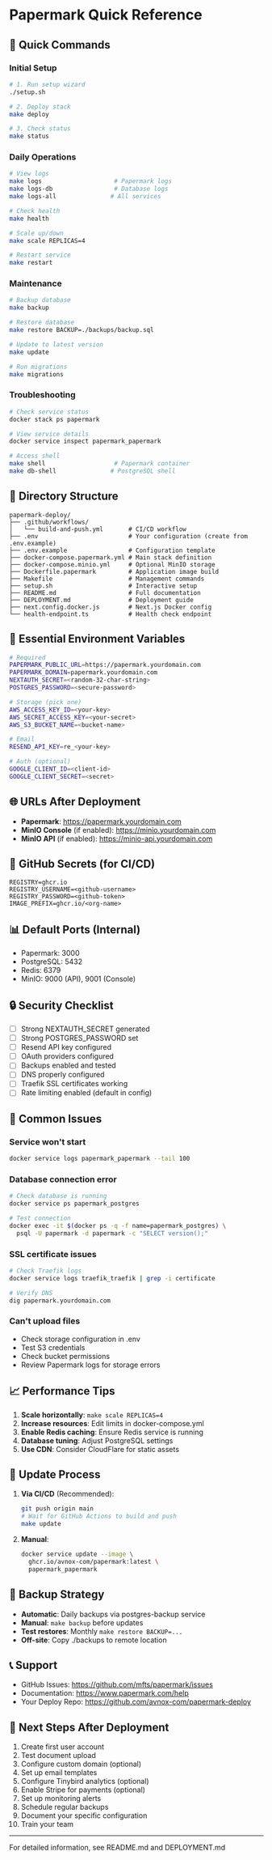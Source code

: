 # Papermark Quick Reference

## 🚀 Quick Commands

### Initial Setup
```bash
# 1. Run setup wizard
./setup.sh

# 2. Deploy stack
make deploy

# 3. Check status
make status
```

### Daily Operations
```bash
# View logs
make logs                    # Papermark logs
make logs-db                 # Database logs
make logs-all               # All services

# Check health
make health

# Scale up/down
make scale REPLICAS=4

# Restart service
make restart
```

### Maintenance
```bash
# Backup database
make backup

# Restore database
make restore BACKUP=./backups/backup.sql

# Update to latest version
make update

# Run migrations
make migrations
```

### Troubleshooting
```bash
# Check service status
docker stack ps papermark

# View service details
docker service inspect papermark_papermark

# Access shell
make shell                   # Papermark container
make db-shell               # PostgreSQL shell
```

## 📁 Directory Structure

```
papermark-deploy/
├── .github/workflows/
│   └── build-and-push.yml       # CI/CD workflow
├── .env                         # Your configuration (create from .env.example)
├── .env.example                 # Configuration template
├── docker-compose.papermark.yml # Main stack definition
├── docker-compose.minio.yml     # Optional MinIO storage
├── Dockerfile.papermark         # Application image build
├── Makefile                     # Management commands
├── setup.sh                     # Interactive setup
├── README.md                    # Full documentation
├── DEPLOYMENT.md                # Deployment guide
├── next.config.docker.js        # Next.js Docker config
└── health-endpoint.ts           # Health check endpoint
```

## 🔧 Essential Environment Variables

```bash
# Required
PAPERMARK_PUBLIC_URL=https://papermark.yourdomain.com
PAPERMARK_DOMAIN=papermark.yourdomain.com
NEXTAUTH_SECRET=<random-32-char-string>
POSTGRES_PASSWORD=<secure-password>

# Storage (pick one)
AWS_ACCESS_KEY_ID=<your-key>
AWS_SECRET_ACCESS_KEY=<your-secret>
AWS_S3_BUCKET_NAME=<bucket-name>

# Email
RESEND_API_KEY=re_<your-key>

# Auth (optional)
GOOGLE_CLIENT_ID=<client-id>
GOOGLE_CLIENT_SECRET=<secret>
```

## 🌐 URLs After Deployment

- **Papermark**: https://papermark.yourdomain.com
- **MinIO Console** (if enabled): https://minio.yourdomain.com
- **MinIO API** (if enabled): https://minio-api.yourdomain.com

## 🔑 GitHub Secrets (for CI/CD)

```
REGISTRY=ghcr.io
REGISTRY_USERNAME=<github-username>
REGISTRY_PASSWORD=<github-token>
IMAGE_PREFIX=ghcr.io/<org-name>
```

## 📊 Default Ports (Internal)

- Papermark: 3000
- PostgreSQL: 5432
- Redis: 6379
- MinIO: 9000 (API), 9001 (Console)

## 🔒 Security Checklist

- [ ] Strong NEXTAUTH_SECRET generated
- [ ] Strong POSTGRES_PASSWORD set
- [ ] Resend API key configured
- [ ] OAuth providers configured
- [ ] Backups enabled and tested
- [ ] DNS properly configured
- [ ] Traefik SSL certificates working
- [ ] Rate limiting enabled (default in config)

## 🐛 Common Issues

### Service won't start
```bash
docker service logs papermark_papermark --tail 100
```

### Database connection error
```bash
# Check database is running
docker service ps papermark_postgres

# Test connection
docker exec -it $(docker ps -q -f name=papermark_postgres) \
  psql -U papermark -d papermark -c "SELECT version();"
```

### SSL certificate issues
```bash
# Check Traefik logs
docker service logs traefik_traefik | grep -i certificate

# Verify DNS
dig papermark.yourdomain.com
```

### Can't upload files
- Check storage configuration in .env
- Test S3 credentials
- Check bucket permissions
- Review Papermark logs for storage errors

## 📈 Performance Tips

1. **Scale horizontally**: `make scale REPLICAS=4`
2. **Increase resources**: Edit limits in docker-compose.yml
3. **Enable Redis caching**: Ensure Redis service is running
4. **Database tuning**: Adjust PostgreSQL settings
5. **Use CDN**: Consider CloudFlare for static assets

## 🔄 Update Process

1. **Via CI/CD** (Recommended):
   ```bash
   git push origin main
   # Wait for GitHub Actions to build and push
   make update
   ```

2. **Manual**:
   ```bash
   docker service update --image \
     ghcr.io/avnox-com/papermark:latest \
     papermark_papermark
   ```

## 💾 Backup Strategy

- **Automatic**: Daily backups via postgres-backup service
- **Manual**: `make backup` before updates
- **Test restores**: Monthly `make restore BACKUP=...`
- **Off-site**: Copy ./backups to remote location

## 📞 Support

- GitHub Issues: https://github.com/mfts/papermark/issues
- Documentation: https://www.papermark.com/help
- Your Deploy Repo: https://github.com/avnox-com/papermark-deploy

## 🎯 Next Steps After Deployment

1. Create first user account
2. Test document upload
3. Configure custom domain (optional)
4. Set up email templates
5. Configure Tinybird analytics (optional)
6. Enable Stripe for payments (optional)
7. Set up monitoring alerts
8. Schedule regular backups
9. Document your specific configuration
10. Train your team

---

For detailed information, see README.md and DEPLOYMENT.md
